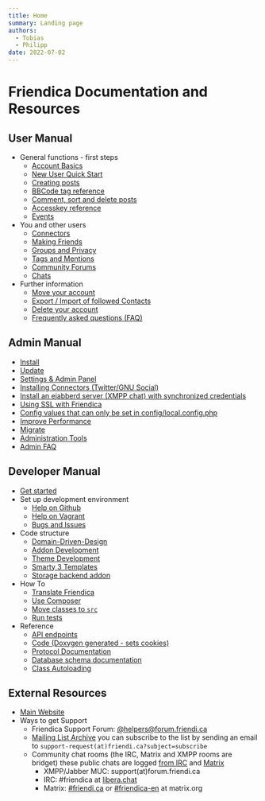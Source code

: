```yaml
---
title: Home
summary: Landing page
authors:
  - Tobias
  - Philipp
date: 2022-07-02
---
```

# Friendica Documentation and Resources

## User Manual

* General functions - first steps
	* [Account Basics](../user/account-basics.md)
	* [New User Quick Start](../user/quick-start/guide.md)
	* [Creating posts](../user/text-editor.md)
	* [BBCode tag reference](../user/bbcode.md)
	* [Comment, sort and delete posts](../user/text-comment.md)
	* [Accesskey reference](../user/accesskeys.md)
	* [Events](../user/events.md)
* You and other users
	* [Connectors](../user/connectors.md)
	* [Making Friends](../user/making-friends.md)
	* [Groups and Privacy](../user/groups-and-privacy.md)
	* [Tags and Mentions](../user/tags-and-mentions.md)
	* [Community Forums](../user/forums.md)
	* [Chats](../user/chats.md)
* Further information
    * [Move your account](../user/move-account.md)
    * [Export / Import of followed Contacts](../user/export-import-contacts.md)
    * [Delete your account](../user/remove-account.md)
    * [Frequently asked questions (FAQ)](../user/faq.md)

## Admin Manual

* [Install](./admin/install.md)
* [Update](../admin/update.md)
* [Settings & Admin Panel](./admin/settings.md)
* [Installing Connectors (Twitter/GNU Social)](./admin/installing-connectors.md)
* [Install an ejabberd server (XMPP chat) with synchronized credentials](../admin/install-ejabberd.md)
* [Using SSL with Friendica](./admin/ssl.md)
* [Config values that can only be set in config/local.config.php](../admin/config.md)
* [Improve Performance](./admin/improve-performance.md)
* [Migrate](../admin/migrate.md)
* [Administration Tools](../admin/tools.md)
* [Admin FAQ](./admin/faq.md)

## Developer Manual

* [Get started](../developer/index.md)
* Set up development environment
	* [Help on Github](../developer/github.md)
	* [Help on Vagrant](../developer/vagrant.md)
	* [Bugs and Issues](./bugs-and-issues.md)
* Code structure
    * [Domain-Driven-Design](../developer/domain-driven-design.md)
	* [Addon Development](../developer/addons.md)
	* [Theme Development](../developer/themes.md)
	* [Smarty 3 Templates](../developer/smarty3-templates.md)
	* [Storage backend addon](../developer/addon-storage-backend.md)
* How To
	* [Translate Friendica](../developer/translations.md)
	* [Use Composer](../developer/composer.md)
	* [Move classes to `src`](../developer/how-to-move-classes-to-src.md)
	* [Run tests](../developer/tests.md)
* Reference
	* [API endpoints](../spec/api/index.md)
	* [Code (Doxygen generated - sets cookies)](html)
	* [Protocol Documentation](../spec/protocol/protocol.md)
	* [Database schema documentation](../spec/database/index.md)
	* [Class Autoloading](../developer/autoloader.md)

## External Resources

* [Main Website](https://friendi.ca)
* Ways to get Support
  * Friendica Support Forum: [@helpers@forum.friendi.ca](https://forum.friendi.ca/~helpers)
  * [Mailing List Archive](http://mailman.friendi.ca/mailman/listinfo/support-friendi.ca) you can subscribe to the list by sending an email to ``support-request(at)friendi.ca?subject=subscribe``
  * Community chat rooms (the IRC, Matrix and XMPP rooms are bridget) these public chats are logged [from IRC](https://gnusociarg.nsupdate.info/2021/%23friendica/) and [Matrix](https://view.matrix.org/alias/%23friendi.ca:matrix.org/)
    * XMPP/Jabber MUC: support(at)forum.friendi.ca
    * IRC: #friendica at [libera.chat](https://web.libera.chat/?channels=#friendica)
    * Matrix: [#friendi.ca](https://matrix.to/#/#friendi.ca:matrix.org) or [#friendica-en](https://matrix.to/#/#friendica-en:matrix.org) at matrix.org
